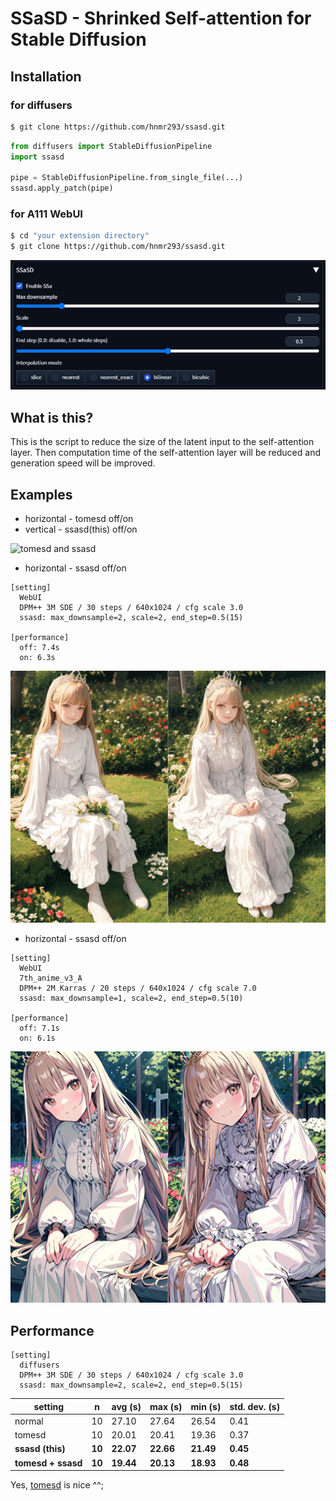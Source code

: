 # SSaSD - Shrinked Self-attention for Stable Diffusion

## Installation

### for diffusers

```bash
$ git clone https://github.com/hnmr293/ssasd.git
```

```python
from diffusers import StableDiffusionPipeline
import ssasd

pipe = StableDiffusionPipeline.from_single_file(...)
ssasd.apply_patch(pipe)
```

### for A111 WebUI

```bash
$ cd "your extension directory"
$ git clone https://github.com/hnmr293/ssasd.git
```

![WebUI image](images/webui.png)

## What is this?

This is the script to reduce the size of the latent input to the self-attention layer. Then computation time of the self-attention layer will be reduced and generation speed will be improved.

## Examples

- horizontal - tomesd off/on
- vertical - ssasd(this) off/on

![tomesd and ssasd](images/sample.png)

- horizontal - ssasd off/on

```
[setting]
  WebUI
  DPM++ 3M SDE / 30 steps / 640x1024 / cfg scale 3.0
  ssasd: max_downsample=2, scale=2, end_step=0.5(15)

[performance]
  off: 7.4s
  on: 6.3s
```

![ssasd](images/sample2.png)

- horizontal - ssasd off/on

```
[setting]
  WebUI
  7th_anime_v3_A
  DPM++ 2M Karras / 20 steps / 640x1024 / cfg scale 7.0
  ssasd: max_downsample=1, scale=2, end_step=0.5(10)

[performance]
  off: 7.1s
  on: 6.1s
```

![ssasd](images/sample3.png)

## Performance

```
[setting]
  diffusers
  DPM++ 3M SDE / 30 steps / 640x1024 / cfg scale 3.0
  ssasd: max_downsample=2, scale=2, end_step=0.5(15)
```

| setting        | n  | avg (s) | max (s) | min (s) | std. dev. (s) |
| -------------- | -- | ------- | ------- | ------- | ------------- |
| normal         | 10 | 27.10   | 27.64   | 26.54   | 0.41          |
| tomesd         | 10 | 20.01   | 20.41   | 19.36   | 0.37          |
| **ssasd (this)** | **10** | **22.07**   | **22.66**   | **21.49**   | **0.45** |
| **tomesd + ssasd** | **10** | **19.44**   | **20.13**   | **18.93**   | **0.48** |

Yes, [tomesd](https://github.com/dbolya/tomesd) is nice ^^;
